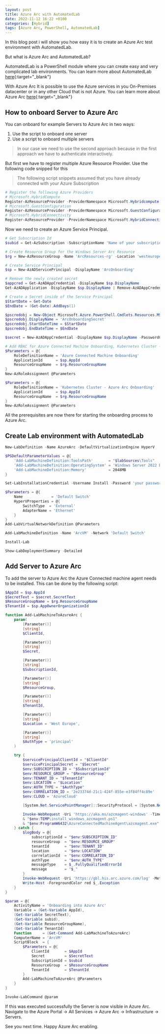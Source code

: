 ```yaml
---
layout: post
title: Azure Arc with AutomatedLab
date: 2022-11-12 16:22 +0100
categories: [Hybrid]
tags: [Azure Arc, PowerShell, AutomatedLab]
---
```


In this blog post i will show you how easy it is to create an Azure Arc test environment with AutomatedLab.

But what is Azure Arc and AutomatedLab?

AutomatedLab is a PowerShell module where you can create easy and very complicated lab environments.
You can learn more about AutomatedLab [here](https://automatedlab.org/en/latest/){:target="_blank"}

With Azure Arc It is possible to use the Azure services in you On-Premises datacenter or in any other
Cloud that is not Azure. You can learn more about Azure Arc [here](https://azure.microsoft.com/en-us/products/azure-arc/#overview){:target="_blank"}

## How to onboard Server to Azure Arc

You can onboard for example Servers to Azure Arc in two ways:

1. Use the script to onboard one server
2. Use a script to onboard multiple servers

<blockquote class="prompt-tip">
    In our case we need to use the second approach because in the
    first approach we have to authenticate interactively.
</blockquote>

But first we have to register multiple Azure Resource Provider. Use
the following code snipped for this

<blockquote class="prompt-tip">
    The following script snippets assumed that you have already
    connected with your Azure Subscription
</blockquote>

```powershell
# Register the following Azure Providers
# Microsoft.HybridCompute
Register-AzResourceProvider -ProviderNamespace Microsoft.Hybridcompute
# Microsoft.GuestConfiguration
Register-AzResourceProvider -ProviderNamespace Microsoft.GuestConfiguration
# Microsoft.HybridConnectivity
Register-AzResourceProvider -ProviderNamespace Microsoft.HybridConnectivity
```

Now we need to create an Azure Service Principal.

```powershell
# Get Subscription Id
$subid = Get-AzSubscription -SubscriptionName 'Name of your subscription' | Select-Object -ExpandProperty Id

# Create Resource Group for the Windows Server Arc Resource
$rg = New-AzResourceGroup -Name 'ArcResources-rg' -Location 'westeurope'

# Create Service Principal
$sp = New-AzADServicePrincipal -DisplayName 'ArcOnboarding'

# Remove the newly created secret
$appcred = Get-AzADAppCredential -DisplayName $sp.DisplayName
Get-AzADApplication -DisplayName $sp.DisplayName | Remove-AzADAppCredential -KeyId $appcred.KeyId

# Create a Secret inside of the Service Principal
$StartDate = Get-Date
$EndDate = (Get-Date).AddDays(1)

$pscredobj = New-Object Microsoft.Azure.PowerShell.Cmdlets.Resources.MSGraph.Models.ApiV10.MicrosoftGraphPasswordCredential
$pscredobj.DisplayName = 'ArcOnboardingSecret'
$pscredobj.StartDateTime = $StartDate
$pscredobj.EndDateTime = $EndDate

$secret = New-AzADAppCredential -DisplayName $sp.DisplayName -PasswordCredentials $pscredobj

# Add RBAC for Azure Connected Machine Onboarding, Kubernetes Cluster - Azure Arc Onboarding to Resourcegroup
$Parameters = @{
    RoleDefinitionName = 'Azure Connected Machine Onboarding'
    ApplicationId      = $sp.AppId
    ResourceGroupName  = $rg.ResourceGroupName
}
New-AzRoleAssignment @Parameters

$Parameters = @{
    RoleDefinitionName = 'Kubernetes Cluster - Azure Arc Onboarding'
    ApplicationId      = $sp.AppId
    ResourceGroupName  = $rg.ResourceGroupName
}
New-AzRoleAssignment @Parameters

```

All the prerequisites are now there for starting the onboarding process to Azure Arc.

## Create Lab environment with AutomatedLab

```powershell
New-LabDefinition -Name AzureArc -DefaultVirtualizationEngine HyperV

$PSDefaultParameterValues = @{
    'Add-LabMachineDefinition:ToolsPath'       = "$labSources\Tools"
    'Add-LabMachineDefinition:OperatingSystem' = 'Windows Server 2022 Datacenter (Desktop Experience)'
    'Add-LabMachineDefinition:Memory'          = 2048MB
}

Set-LabInstallationCredential -Username Install -Password 'your password'

$Parameters = @{
    Name             = 'Default Switch'
    HyperVProperties = @{
        SwitchType  = 'External'
        AdapterName = 'Ethernet'
    }
}
Add-LabVirtualNetworkDefinition @Parameters

Add-LabMachineDefinition -Name 'ArcVM' -Network 'Default Switch'

Install-Lab

Show-LabDeploymentSummary -Detailed
```

## Add Server to Azure Arc

To add the server to Azure Arc the Azure Connected machine agent needs to be installed. This can be done by the following script:

```powershell
$AppId = $sp.AppId
$SecretText = $secret.SecretText
$ResourceGroupName = $rg.ResourceGroupName
$TenantId = $sp.AppOwnerOrganizationId

function Add-LabMachineToAzureArc {
    param(
        [Parameter()]
        [string]
        $ClientId,

        [Parameter()]
        [string]
        $Secret,

        [Parameter()]
        [string]
        $SubscriptionId,

        [Parameter()]
        [string]
        $ResourceGroup,

        [Parameter()]
        [string]
        $TenantId,

        [Parameter()]
        [string]
        $Location = 'West Europe',

        [Parameter()]
        [string]
        $AuthType = 'principal'
    )

    try {
        $servicePrincipalClientId = "$ClientId"
        $servicePrincipalSecret = "$Secret"
        $env:SUBSCRIPTION_ID = "$SubscriptionId"
        $env:RESOURCE_GROUP = "$ResourceGroup"
        $env:TENANT_ID = "$TenantId"
        $env:LOCATION = "$Location"
        $env:AUTH_TYPE = "$AuthType"
        $env:CORRELATION_ID = '2e23374d-21c1-424f-855e-e3f84ff4c89e'
        $env:CLOUD = 'AzureCloud'

        [System.Net.ServicePointManager]::SecurityProtocol = [System.Net.SecurityProtocolType]::Tls12

        Invoke-WebRequest -Uri 'https://aka.ms/azcmagent-windows' -TimeoutSec 30 -OutFile "$env:TEMP\install_windows_azcmagent.ps1"
        & "$env:TEMP\install_windows_azcmagent.ps1"
        & "$env:ProgramW6432\AzureConnectedMachineAgent\azcmagent.exe" connect --service-principal-id "$servicePrincipalClientId" --service-principal-secret "$servicePrincipalSecret" --resource-group "$env:RESOURCE_GROUP" --tenant-id "$env:TENANT_ID" --location "$env:LOCATION" --subscription-id "$env:SUBSCRIPTION_ID" --cloud "$env:CLOUD" --tags "Datacenter='your datacenter',City=your city,StateOrDistrict=add your information,CountryOrRegion=your country" --correlation-id "$env:CORRELATION_ID"
    } catch {
        $logBody = @{
            subscriptionId = "$env:SUBSCRIPTION_ID"
            resourceGroup  = "$env:RESOURCE_GROUP"
            tenantId       = "$env:TENANT_ID"
            location       = "$env:LOCATION"
            correlationId  = "$env:CORRELATION_ID"
            authType       = "$env:AUTH_TYPE"
            messageType    = $_.FullyQualifiedErrorId
            message        = "$_"
        }
        Invoke-WebRequest -Uri 'https://gbl.his.arc.azure.com/log' -Method 'PUT' -Body ($logBody | ConvertTo-Json) | Out-Null
        Write-Host -ForegroundColor red $_.Exception
    }
}

$param = @{
    ActivityName = 'Onboarding into Azure Arc'
    Variable = (Get-Variable AppId),
    (Get-Variable SecretText),
    (Get-Variable subid),
    (Get-Variable ResourceGroupName),
    (Get-Variable TenantId)
    Function     = (Get-Command Add-LabMachineToAzureArc)
    ComputerName = 'ArcVM'
    ScriptBlock  = {
        $Parameters = @{
            ClientId       = $AppId
            Secret         = $SecretText
            SubscriptionId = $subid
            ResourceGroup  = $ResourceGroupName
            TenantId       = $TenantId
        }
        Add-LabMachineToAzureArc @Parameters
    }
}

Invoke-LabCommand @param
```

If this was executed successfully the Server is now visible in Azure Arc.
Navigate to the Azure Portal -> All Services -> Azure Arc -> Infrastructure -> Servers.

See you next time. Happy Azure Arc enabling.